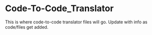 # Code-To-Code_Translator

This is where code-to-code translator files will go. Update with info as code/files get added.
